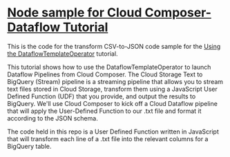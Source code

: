 # [Node sample for Cloud Composer-Dataflow Tutorial][tutorial-link]

This is the code for the transform CSV-to-JSON code sample for the [Using the DataflowTemplateOperator][tutorial-link] tutorial.

This tutorial shows how to use the DataflowTemplateOperator to launch Dataflow Pipelines from Cloud Composer. The Cloud Storage Text to BigQuery (Stream) pipeline is a streaming pipeline that allows you to stream text files stored in Cloud Storage, transform them using a JavaScript User Defined Function (UDF) that you provide, and output the results to BigQuery. We'll use Cloud Composer to kick off a Cloud Dataflow pipeline that will apply the User-Defined Function to our .txt file and format it according to the JSON schema.

The code held in this repo is a User Defined Function written in JavaScript that will transform each line of a .txt file into the relevant columns for a BigQuery table.

[tutorial-link]: https://cloud.devsite.corp.google.com/composer/docs/how-to/using/using-dataflow-template-operator?auto_signin=false
